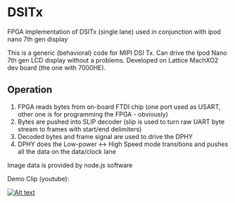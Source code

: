# DSITx
FPGA implementation of DSITx (single lane) used in conjunction with ipod nano 7th gen display

This is a generic (behavioral) code for MIPI DSI Tx. Can drive the Ipod Nano 7th gen LCD display without a problems. Developed on Lattice MachXO2 dev board (the one with 7000HE).

Operation
--------------
1. FPGA reads bytes from on-board FTDI chip (one port used as USART, other one is for programming the FPGA - obviously)
2. Bytes are pushed into SLIP decoder (slip is used to turn raw UART byte stream to frames with start/end delimiters)
3. Decoded bytes and frame signal are used to drive the DPHY
4. DPHY does the Low-power <-> High Speed mode transitions and pushes all the data on the data/clock lane

Image data is provided by node.js software

Demo Clip (youtube):

[![Alt text](https://img.youtube.com/vi/I9neWU76nZ0/0.jpg)](https://www.youtube.com/watch?v=I9neWU76nZ0)
